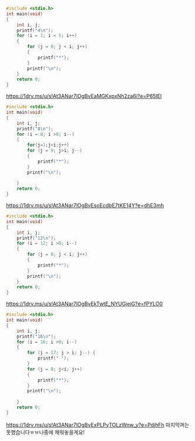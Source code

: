 ```c
#include <stdio.h>
int main(void)
{
	int i, j;
	printf("4\n");
	for (i = 1; i < 5; i++)
	{
		for (j = 0; j < i; j++)
		{
			printf("*");
		}
		printf("\n");
	}
	return 0;
}
```
https://1drv.ms/u/s!At3ANar7lOgBvEaMGKxpxNh2za6i?e=P65IEl
```c
#include <stdio.h>
int main(void)
{
	int i, j;
	printf("8\n");
	for (i = 8; i >0; i--)
	{
		for(j=1;j<i;j++)
		for (j = 9; j>i; j--)
		{
			printf("*");
		}
		printf("\n");
	
	}
	return 0;
}
```
https://1drv.ms/u/s!At3ANar7lOgBvEsoEcdbE7tKE14Y?e=dhE3mh
```c
#include <stdio.h>
int main(void)
{
	int i, j;
	printf("12\n");
	for (i = 12; i >0; i--)
	{
		for (j = 0; j < i; j++)
		{
			printf("*");
		}
		printf("\n");
	}
	return 0;
}
```
https://1drv.ms/u/s!At3ANar7lOgBvEkTwtE_NYUGjejG?e=fPYLO0
```c
#include <stdio.h>
int main(void)
{
	int i, j;
	printf("16\n");
	for (i = 16; i >0; i--)
	{
		for (j = 17; j > i; j--) {
			printf(" ");
		}
		for (j = 0; j<i; j++)
		{
			printf("*");
		}
		printf("\n");
	
	}
	return 0;
}
```
https://1drv.ms/u/s!At3ANar7lOgBvExPLPyTOLzWnw_y?e=PdjhFh
마지막꺼는 못했습니다ㅠㅠ나중에 채워놓을게요!
